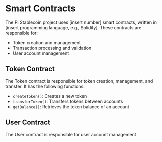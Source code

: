 # Smart Contracts

The Pi Stablecoin project uses [insert number] smart contracts, written in [insert programming language, e.g., Solidity]. These contracts are responsible for:

* Token creation and management
* Transaction processing and validation
* User account management

## Token Contract

The Token contract is responsible for token creation, management, and transfer. It has the following functions:

* `createToken()`: Creates a new token
* `transferToken()`: Transfers tokens between accounts
* `getBalance()`: Retrieves the token balance of an account

## User Contract

The User contract is responsible for user account management
